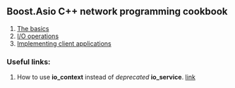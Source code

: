 ## Boost.Asio C++ network programming cookbook

1. [The basics](https://github.com/emelyantsev/boost_asio_programming/tree/main/Cookbook/Chapter01)
2. [I/O operations](https://github.com/emelyantsev/boost_asio_programming/tree/main/Cookbook/Chapter02)
3. [Implementing client applications](https://github.com/emelyantsev/boost_asio_programming/tree/main/Cookbook/Chapter03)


### Useful links:

1. How to use **io_context** instead of *deprecated* **io_service**. [link](https://stackoverflow.com/questions/59753391/boost-asio-io-service-vs-io-context)